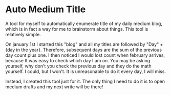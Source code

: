 # Auto Medium Title

A tool for myself to automatically enumerate title of my daily medium blog, which is in fact a way for me to brainstorm about things. This tool is relatively simple.


On january 1st I started this "blog" and all my titles are followed by "Day" + {day in the year}. Therefore, subsequent days are the sum of the previous day count plus one. I then
noticed I would lost count when february arrives, because It was easy to check which day I am on. You may be asking yourself, why don't you check the previous day and they do the math yourself.
I could, but I won't. It is unreasonable to do it every day, I will miss.

Instead, I created this tool just for it. The only thing I need to do it is to open medium drafts and my next write will be there!
